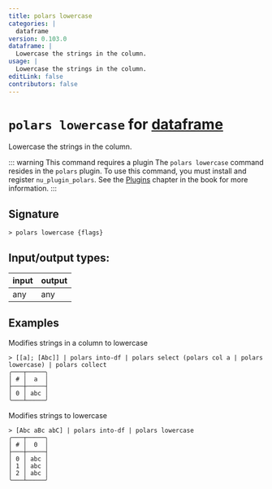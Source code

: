 ```yaml
---
title: polars lowercase
categories: |
  dataframe
version: 0.103.0
dataframe: |
  Lowercase the strings in the column.
usage: |
  Lowercase the strings in the column.
editLink: false
contributors: false
---
```

<!-- This file is automatically generated. Please edit the command in https://github.com/nushell/nushell instead. -->

# `polars lowercase` for [dataframe](/commands/categories/dataframe.md)

<div class='command-title'>Lowercase the strings in the column.</div>

::: warning This command requires a plugin
The `polars lowercase` command resides in the `polars` plugin.
To use this command, you must install and register `nu_plugin_polars`.
See the [Plugins](/book/plugins.html) chapter in the book for more information.
:::


## Signature

```> polars lowercase {flags} ```


## Input/output types:

| input | output |
| ----- | ------ |
| any   | any    |

## Examples

Modifies strings in a column to lowercase
```nu
> [[a]; [Abc]] | polars into-df | polars select (polars col a | polars lowercase) | polars collect
╭───┬─────╮
│ # │  a  │
├───┼─────┤
│ 0 │ abc │
╰───┴─────╯

```

Modifies strings to lowercase
```nu
> [Abc aBc abC] | polars into-df | polars lowercase
╭───┬─────╮
│ # │  0  │
├───┼─────┤
│ 0 │ abc │
│ 1 │ abc │
│ 2 │ abc │
╰───┴─────╯

```
